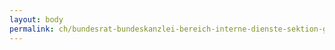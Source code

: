 ```yaml
---
layout: body
permalink: ch/bundesrat-bundeskanzlei-bereich-interne-dienste-sektion-geschaeftsverwaltung-und-logistik/
---
```


